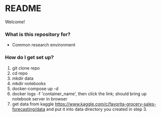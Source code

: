 # README #

Welcome!

### What is this repository for? ###

* Common research environment

### How do I get set up? ###

1. git clone repo
2. cd repo
3. mkdir data
4. mkdir notebooks
5. docker-compose up -d
6. docker logs -f 'container_name', then click the link; should bring up notebook server in browser
7. get data from kaggle https://www.kaggle.com/c/favorita-grocery-sales-forecasting/data and put it into data directory you created in step 3.

